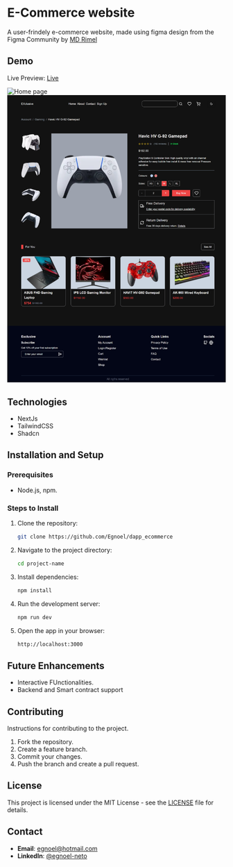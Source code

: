 # E-Commerce website

A user-frindely e-commerce website, made using figma design from the Figma Community by [MD Rimel](https://www.figma.com/community/file/1219312065205187851/full-e-commerce-website-ui-ux-design)

## Demo

Live Preview: [Live](https://)

![Home page](image-1.png)
![Product Page](image.png)

## Technologies

- NextJs
- TailwindCSS
- Shadcn

## Installation and Setup

### Prerequisites

- Node.js, npm.

### Steps to Install

1. Clone the repository:

   ```bash
   git clone https://github.com/Egnoel/dapp_ecommerce
   ```

2. Navigate to the project directory:

   ```bash
   cd project-name
   ```

3. Install dependencies:

   ```bash
   npm install
   ```

4. Run the development server:

   ```bash
   npm run dev
   ```

5. Open the app in your browser:

   ```bash
   http://localhost:3000
   ```

## Future Enhancements

- Interactive FUnctionalities.
- Backend and Smart contract support

## Contributing

Instructions for contributing to the project.

1. Fork the repository.
2. Create a feature branch.
3. Commit your changes.
4. Push the branch and create a pull request.

## License

This project is licensed under the MIT License - see the [LICENSE](LICENSE) file for details.

## Contact

- **Email**: egnoel@hotmail.com
- **LinkedIn**: [@egnoel-neto](https://www.linkedin.com/in/egnoel-neto/)
